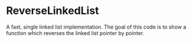 ReverseLinkedList
=================
A fast, single linked list implementation. The goal of this code is to show a function which reverses the linked list pointer by pointer.

